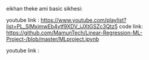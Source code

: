eikhan theke ami basic sikhesi:

youtube link : https://www.youtube.com/playlist?list=PL_SlMximwEb4vtf9XDV_iJXtGSZc3Qtz5
code link:
https://github.com/MamunTech/Linear-Regression-ML-Project-/blob/master/MLproject.ipynb

youtube link :

